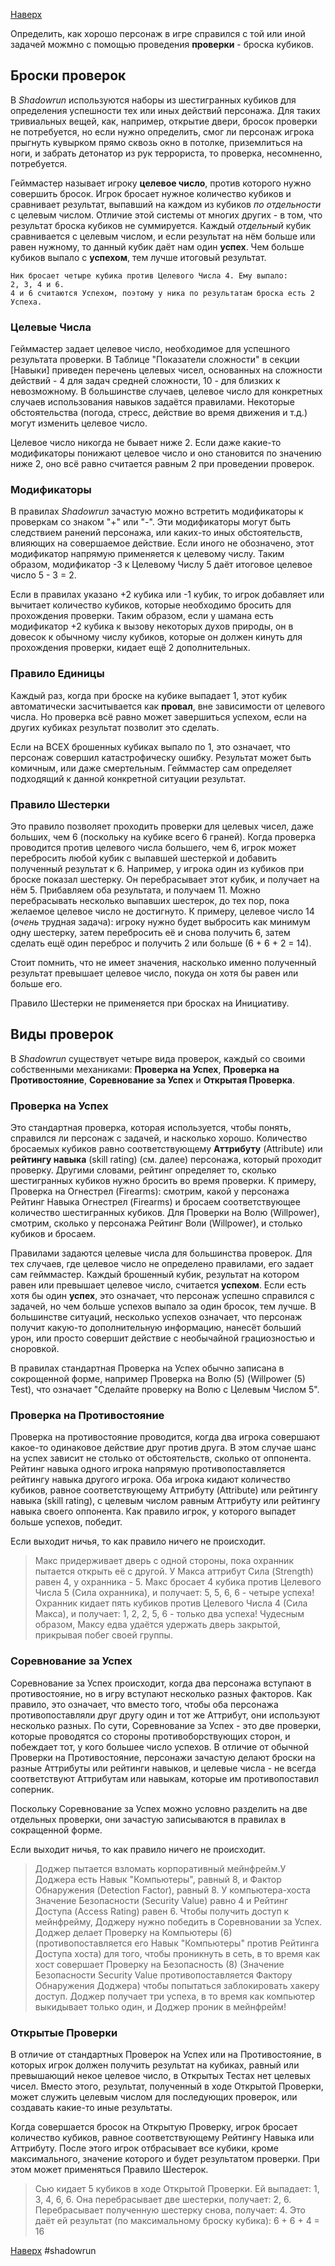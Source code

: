 [Наверх](Shadowrun%203rd%20Ed..md)

Определить, как хорошо персонаж в игре справился с той или иной задачей можмно с помощью проведения **проверки** - броска кубиков.

## Броски проверок
В *Shadowrun* используются наборы из шестигранных кубиков для определения успешности тех или иных действий персонажа. Для таких тривиальных вещей, как, например, открытие двери, бросок проверки не потребуется, но если нужно определить, смог ли персонаж игрока прыгнуть кувырком прямо сквозь окно в потолке, приземлиться на ноги, и забрать детонатор из рук террориста, то проверка, несомненно, потребуется.

Гейммастер называет игроку **целевое число**, против которого нужно совершить бросок. Игрок бросает нужное количество кубиков и сравнивает результат, выпавший на каждом из кубиков *по отдельности* с целевым числом. Отличие этой системы от многих других - в том, что результат броска кубиков не суммируется. Каждый *отдельный* кубик сравнивается с целевым числом, и если результат на нём больше или равен нужному, то данный кубик даёт нам один **успех**. Чем больше кубиков выпало с **успехом**, тем лучше итоговый результат.

```
Ник бросает четыре кубика против Целевого Числа 4. Ему выпало:
2, 3, 4 и 6.
4 и 6 считаются Успехом, поэтому у ника по результатам броска есть 2 Успеха.
```

### Целевые Числа
Гейммастер задает целевое число, необходимое для успешного результата проверки.
В Таблице "Показатели сложности" в секции [Навыки] приведен перечень целевых чисел, основанных на сложности действий - 4 для задач средней сложности, 10 - для близких к невозможному. В большинстве случаев, целевое число для конкретных случаев использования навыков задаётся правилами. Некоторые обстоятельства (погода, стресс, действие во время движения и т.д.) могут изменить целевое число.

Целевое число никогда не бывает ниже 2. Если даже какие-то модификаторы понижают целевое число и оно становится по значению ниже 2, оно всё равно считается равным 2 при проведении проверок.

### Модификаторы
В правилах *Shadowrun* зачастую можно встретить модификаторы к проверкам со знаком "+" или "-". Эти модификаторы могут быть следствием ранений персонажа, или каких-то иных обстоятельств, влияющих на совершаемое действие. Если иного не обозначено, этот модификатор напрямую применяется к целевому числу. Таким образом, модификатор -3 к Целевому Числу 5 даёт итоговое целевое число 5 - 3 = 2.

Если в правилах указано +2 кубика или -1 кубик, то игрок добавляет или вычитает количество кубиков, которые необходимо бросить для прохождения проверки. Таким образом, если у шамана есть модификатор +2 кубика к вызову некоторых духов природы, он в довесок к обычному числу кубиков, которые он должен кинуть для прохождения проверки, кидает ещё 2 дополнительных.

### Правило Единицы
Каждый раз, когда при броске на кубике выпадает 1, этот кубик автоматически засчитывается как **провал**, вне зависимости от целевого числа. Но проверка всё равно может завершиться успехом, если на других кубиках результат позволит это сделать.

Если на ВСЕХ брошенных кубиках выпало по 1, это означает, что персонаж совершил катастрофическу ошибку. Результат может быть комичным, или даже смертельным. Гейммастер сам определяет подходящий к данной конкретной ситуации результат.

### Правило Шестерки
Это правило позволяет проходить проверки для целевых чисел, даже больших, чем 6 (поскольку на кубике всего 6 граней). Когда проверка проводится против целевого числа большего, чем 6, игрок может перебросить любой кубик с выпавшей шестеркой и добавить полученный результат к 6. Например, у игрока один из кубиков при броске показал шестерку. Он перебрасывает этот кубик, и получает на нём 5. Прибавляем оба результата, и получаем 11. Можно перебрасывать несколько выпавших шестерок, до тех пор, пока желаемое целевое число не достигнуто. К примеру, целевое число 14 (*очень* трудная задача): игроку нужно будет выбросить как минимум одну шестерку, затем перебросить её и снова получить 6, затем сделать ещё один переброс и получить 2 или больше (6 + 6 + 2 = 14).

Стоит помнить, что не имеет значения, насколько именно полученный результат превышает целевое число, покуда он хотя бы равен или больше его.

Правило Шестерки не применяется при бросках на Инициативу.

## Виды проверок
В *Shadowrun* существует четыре вида проверок, каждый со своими собственными механиками: **Проверка на Успех**, **Проверка на Противостояние**, **Соревнование за Успех** и **Открытая Проверка**.

### Проверка на Успех
Это стандартная проверка, которая используется, чтобы понять, справился ли персонаж с задачей, и насколько хорошо. Количество бросаемых кубиков равно соответствующему **Аттрибуту** (Attribute) или **рейтингу навыка** (skill rating) (см. далее) персонажа, который проходит проверку. Другими словами, рейтинг определяет то, сколько шестигранных кубиков нужно бросить во время проверки. К примеру, Проверка на Огнестрел (Firearms): смотрим, какой у персонажа Рейтинг Навыка Огнестрел (Firearms) и бросаем соответствующее количество шестигранных кубиков. Для Проверки на Волю (Willpower), смотрим, сколько у персонажа Рейтинг Воли (Willpower), и столько кубиков и бросаем.

Правилами задаются целевые числа для большинства проверок. Для тех случаев, где целевое число не определено правилами, его задает сам гейммастер. Каждый брошенный кубик, результат на котором равен или превышает целевое число, считается **успехом**. Если есть хотя бы один **успех**, это означает, что персонаж успешно справился с задачей, но чем больше успехов выпало за один бросок, тем лучше. В большинстве ситуаций, несколько успехов означает, что персонаж получит какую-то дополнительную информацию, нанесёт больший урон, или просто совершит действие с необычайной грациозностью и сноровкой.

В правилах стандартная Проверка на Успех обычно записана в сокрощенной форме, например Проверка на Волю (5) (Willpower (5) Test), что означает "Сделайте проверку на Волю с Целевым Числом 5".

### Проверка на Противостояние
Проверка на противостояние проводится, когда два игрока совершают какое-то одинаковое действие друг против друга. В этом случае шанс на успех зависит не столько от обстоятельств, сколько от оппонента. Рейтинг навыка одного игрока напрямую противопоставляется рейтингу навыка другого игрока. Оба игрока кидают количество кубиков, равное соответствующему Аттрибуту (Attribute) или рейтингу навыка (skill rating), с целевым числом равным Аттрибуту или рейтингу навыка своего оппонента. Как правило игрок, у которого выпадет больше успехов, победит.

Если выходит ничья, то как правило ничего не происходит.

>Макс придерживает дверь с одной стороны, пока охранник пытается открыть её с другой. У Макса аттрибут Сила (Strength) равен 4, у охранника - 5. Макс бросает 4 кубика против Целевого Числа 5 (Сила охранника), и получает:
>5, 5, 6, 6 - четыре успеха!
>Охранник кидает пять кубиков против Целевого Числа 4 (Сила Макса), и получает:
>1, 2, 2, 5, 6 - только два успеха!
>Чудесным образом, Максу едва удаётся удержать дверь закрытой, прикрывая побег своей группы.

### Соревнование за Успех
Соревнование за Успех происходит, когда два персонажа вступают в противостояние, но в игру вступают несколько разных факторов. Как правило, это означает, что вместо того, чтобы оба персонажа противопоставляли друг другу один и тот же Аттрибут, они используют несколько разных. По сути, Соревнование за Успех - это две проверки, которые проводятся со стороны противоборствующих сторон, и побеждает тот, у кого большее число успехов. В отличие от обычной Проверки на Противостояние, персонажи зачастую делают броски на разные Аттрибуты или рейтинги навыков, и целевые числа - не всегда соответствуют Аттрибутам или навыкам, которые им противопоставил соперник.

Поскольку Соревнование за Успех можно условно разделить на две отдельных проверки, они зачастую записываются в правилах в сокращенной форме.

Если выходит ничья, то как правило ничего не происходит.

>Доджер пытается взломать корпоративный мейнфрейм.У Доджера есть Навык "Компьютеры", равный 8, и Фактор Обнаружения (Detection Factor), равный 8. У компьютера-хоста Значение Безопасности (Security Value) равно 4 и Рейтинг Доступа (Access Rating) равен 6. Чтобы получить доступ к мейнфрейму, Доджеру нужно победить в Соревновании за Успех. Доджер делает Проверку на Компьютеры (6) (противопоставляется его Навык "Компьютеры" против Рейтинга Доступа хоста) для того, чтобы проникнуть в сеть, в то время как хост совершает Проверку на Безопасность (8) (Значение Безопасности Security Value противопоставляется Фактору Обнаружения Доджера) чтобы попытаться заблокировать хакеру доступ. Доджер получает три успеха, в то время как компьютер выкидывает только один, и Доджер проник в мейнфрейм!

### Открытые Проверки
В отличие от стандартных Проверок на Успех или на Противостояние, в которых игрок должен получить результат на кубиках, равный или превышающий некое целевое число, в Открытых Тестах нет целевых чисел. Вместо этого, результат, полученный в ходе Открытой Проверки, может служить целевым числом для последующих проверок, или создавать какие-то иные результаты.

Когда совершается бросок на Открытую Проверку, игрок бросает количество кубиков, равное соответствующему Рейтингу Навыка или Аттрибуту. После этого игрок отбрасывает все кубики, кроме максимального, значение которого и будет результатом проверки. При этом может применяться Правило Шестерок.

>Сью кидает 5 кубиков в ходе Открытой Проверки. Ей выпадает:
>1, 3, 4, 6, 6.
>Она перебрасывает две шестерки, получает:
>2, 6.
>Перебрасывает полученную шестерку снова, получает:
>4.
>Это даёт ей результат (по максимальному броску кубика):
>6 + 6 + 4 = 16


[Наверх](Shadowrun%203rd%20Ed..md)
#shadowrun